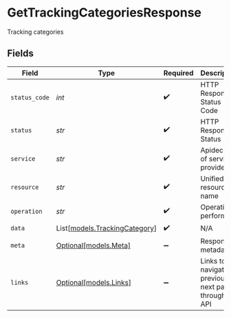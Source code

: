 # GetTrackingCategoriesResponse

Tracking categories


## Fields

| Field                                                          | Type                                                           | Required                                                       | Description                                                    | Example                                                        |
| -------------------------------------------------------------- | -------------------------------------------------------------- | -------------------------------------------------------------- | -------------------------------------------------------------- | -------------------------------------------------------------- |
| `status_code`                                                  | *int*                                                          | :heavy_check_mark:                                             | HTTP Response Status Code                                      | 200                                                            |
| `status`                                                       | *str*                                                          | :heavy_check_mark:                                             | HTTP Response Status                                           | OK                                                             |
| `service`                                                      | *str*                                                          | :heavy_check_mark:                                             | Apideck ID of service provider                                 | quickbooks                                                     |
| `resource`                                                     | *str*                                                          | :heavy_check_mark:                                             | Unified API resource name                                      | tracking-categories                                            |
| `operation`                                                    | *str*                                                          | :heavy_check_mark:                                             | Operation performed                                            | all                                                            |
| `data`                                                         | List[[models.TrackingCategory](../models/trackingcategory.md)] | :heavy_check_mark:                                             | N/A                                                            |                                                                |
| `meta`                                                         | [Optional[models.Meta]](../models/meta.md)                     | :heavy_minus_sign:                                             | Response metadata                                              |                                                                |
| `links`                                                        | [Optional[models.Links]](../models/links.md)                   | :heavy_minus_sign:                                             | Links to navigate to previous or next pages through the API    |                                                                |